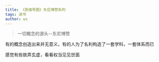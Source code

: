 ```yaml
---
title: 《思维导图》东尼博赞系列
tags: 读书
author: ws
---
```

>一切概念的源头--东尼博赞

<!--more-->

有的概念创造出来并无意义，有的人为了名利构造了一套学科，一套体系而已

感觉有些故弄玄虚，看看权当见见世面
